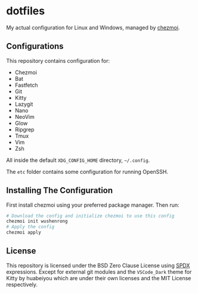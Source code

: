 # dotfiles

My actual configuration for Linux and Windows, managed by
[chezmoi](https://chezmoi.io).

## Configurations

This repository contains configuration for:

- Chezmoi
- Bat
- Fastfetch
- Git
- Kitty
- Lazygit
- Nano
- NeoVim
- Glow
- Ripgrep
- Tmux
- Vim
- Zsh

All inside the default `XDG_CONFIG_HOME` directory, `~/.config`.

The `etc` folder contains some configuration for running OpenSSH.

## Installing The Configuration

First install chezmoi using your preferred package manager. Then run:

```bash
# Download the config and initialize chezmoi to use this config
chezmoi init wushenrong
# Apply the config
chezmoi apply
```

## License

This repository is licensed under the BSD Zero Clause License using
[SPDX](https://spdx.dev) expressions. Except for external git modules and the
`VSCode_Dark` theme for Kitty by huabeiyou which are under their own licenses
and the MIT License respectively.

